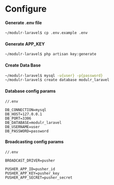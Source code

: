 # Configure

#### Generate .env file

```bash
~/modulr-laravel$ cp .env.example .env
```

#### Generate APP_KEY

```bash
~/modulr-laravel$ php artisan key:generate
```

#### Create Data Base

```bash
~/modulr-laravel$ mysql -u{user} -p{password}
~/modulr-laravel$ create database modulr_laravel
```

#### Database config params

```
//.env

DB_CONNECTION=mysql
DB_HOST=127.0.0.1
DB_PORT=3306
DB_DATABASE=modulr_laravel
DB_USERNAME=user
DB_PASSWORD=password
```

#### Broadcasting config params

```
//.env

BROADCAST_DRIVER=pusher

PUSHER_APP_ID=pusher_id
PUSHER_APP_KEY=pusher_key
PUSHER_APP_SECRET=pusher_secret
```
